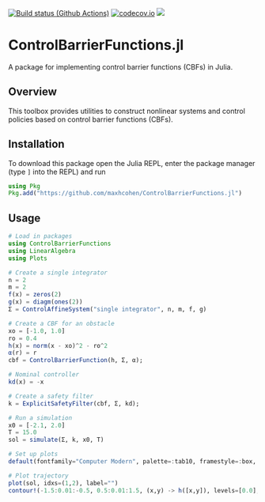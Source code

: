 [![Build status (Github Actions)](https://github.com/maxhcohen/ControlBarrierFunctions.jl/workflows/CI/badge.svg)](https://github.com/maxhcohen/ControlBarrierFunctions.jl/actions)
[![codecov.io](http://codecov.io/github/maxhcohen/ControlBarrierFunctions.jl/coverage.svg?branch=main)](http://codecov.io/github/maxhcohen/CBFToolbox.jl?branch=main)
[![](https://img.shields.io/badge/docs-dev-blue.svg)](https://maxhcohen.github.io/ControlBarrierFunctions.jl/dev)

# ControlBarrierFunctions.jl
A package for implementing control barrier functions (CBFs) in Julia.

## Overview
This toolbox provides utilities to construct nonlinear systems and control policies based on control barrier functions (CBFs).

## Installation
To download this package open the Julia REPL, enter the package manager (type `]` into the REPL) and run

```julia
using Pkg
Pkg.add("https://github.com/maxhcohen/ControlBarrierFunctions.jl")
```

## Usage
```julia
# Load in packages
using ControlBarrierFunctions
using LinearAlgebra
using Plots

# Create a single integrator
n = 2
m = 2
f(x) = zeros(2)
g(x) = diagm(ones(2))
Σ = ControlAffineSystem("single integrator", n, m, f, g)

# Create a CBF for an obstacle
xo = [-1.0, 1.0]
ro = 0.4
h(x) = norm(x - xo)^2 - ro^2
α(r) = r
cbf = ControlBarrierFunction(h, Σ, α);

# Nominal controller
kd(x) = -x

# Create a safety filter
k = ExplicitSafetyFilter(cbf, Σ, kd);

# Run a simulation
x0 = [-2.1, 2.0]
T = 15.0
sol = simulate(Σ, k, x0, T)

# Set up plots
default(fontfamily="Computer Modern", palette=:tab10, framestyle=:box, grid=false, lw=2)

# Plot trajectory
plot(sol, idxs=(1,2), label="")
contour!(-1.5:0.01:-0.5, 0.5:0.01:1.5, (x,y) -> h([x,y]), levels=[0.0], colorbar=false, c="black")
```
 
